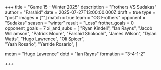+++ 
title = "Game 15 - Winter 2025"
description = "Frothers VS Sudakas"
author = "Farshid"
date = 2025-07-27T13:00:00.000Z
draft = true
type = "post"
images = [""]
match = true
team = "OG Frothers"
opponent = "Sudakas"
season = "winter"
result = "Loss"
frother_goals = 0
opponent_goals = 7
xi_and_subs = [
 "Ryan Kindell",
 "Ian Rayns",
 "Jacob Williamson",
 "Patrick Moore",
 "Farshid Shokoohi", 
 "James Wilson",
 "Dylan Watts", 
 "Hugo Lawrence", 
 "Oli Spicer",  
"Yash Rosario",
"Yarride Rosario",
]

motm = "Hugo Lawrence"
dotd = "Ian Rayns"
formation = "3-4-1-2"

+++

